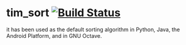 # tim_sort [![Build Status](travis)](https://travis-ci.org/bung87/tim_sort)  

it has been used as the default sorting algorithm in Python, Java, the Android Platform, and in GNU Octave.

[travis]: https://travis-ci.org/bung87/tim_sort.svg?branch=master